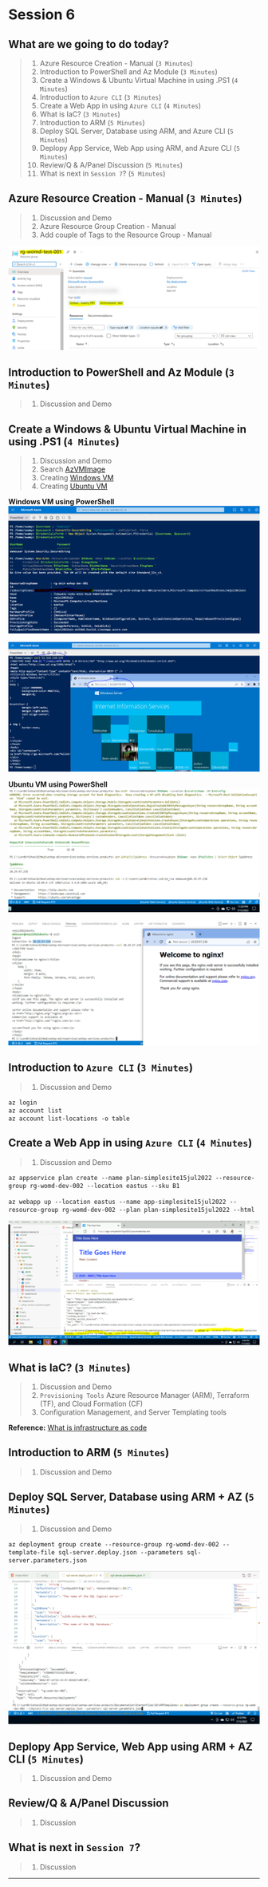 # Session 6

## What are we going to do today?

> 1. Azure Resource Creation - Manual (`3 Minutes`)
> 1. Introduction to PowerShell and Az Module (`3 Minutes`)
> 1. Create a Windows & Ubuntu Virtual Machine in using .PS1 (`4 Minutes`)
> 1. Introduction to `Azure CLI` (`3 Minutes`)
> 1. Create a Web App in using `Azure CLI` (`4 Minutes`)
> 1. What is IaC? (`3 Minutes`)
> 1. Introduction to ARM (`5 Minutes`)
> 1. Deploy SQL Server, Database using ARM, and Azure CLI (`5 Minutes`)
> 1. Deplopy App Service, Web App using ARM, and Azure CLI (`5 Minutes`)
> 1. Review/Q & A/Panel Discussion (`5 Minutes`)
> 1. What is next in `Session 7`? (`5 Minutes`)

## Azure Resource Creation - Manual (`3 Minutes`)

> 1. Discussion and Demo
> 1. Azure Resource Group Creation - Manual
> 1. Add couple of Tags to the Resource Group - Manual

![Resource Group with Tags |150x150](../Images/S6/RgUsingAzPortal.PNG)

## Introduction to PowerShell and Az Module (`3 Minutes`)

> 1. Discussion and Demo

## Create a Windows & Ubuntu Virtual Machine in using .PS1 (`4 Minutes`)

> 1. Discussion and Demo
> 1. Search [AzVMImage](./Documentation/StarterFiles/S6/PSScripts/SearchVms.ps1)
> 1. Creating [Windows VM](./Documentation/StarterFiles/S6/PSScripts/CreateVmWindows.ps1)
> 1. Creating [Ubuntu VM](./Documentation/StarterFiles/S6/PSScripts/CreateVmUbuntu.ps1)

**Windows VM using PowerShell**
![Windows VM using PowerShell |150x150](../Images/S6/WinVM_Using_PowerShell.PNG)

![Verify IIS Server inside Windows VM |150x150](../Images/S6/WinVM_Using_PowerShell_1.PNG)

**Ubuntu VM using PowerShell**
![Ubuntu VM using PowerShell |150x150](../Images/S6/UbuntuVM_Using_PowerShell.PNG)

![Verify Nginx Server inside Ubuntu VM |150x150](../Images/S6/UbuntuVM_Using_PowerShell_1.PNG)

## Introduction to `Azure CLI` (`3 Minutes`)

> 1. Discussion and Demo

```AzureCLI
az login
az account list
az account list-locations -o table
```

## Create a Web App in using `Azure CLI` (`4 Minutes`)

> 1. Discussion and Demo

```
az appservice plan create --name plan-simplesite15jul2022 --resource-group rg-womd-dev-002 --location eastus --sku B1

az webapp up --location eastus --name app-simplesite15jul2022 --resource-group rg-womd-dev-002 --plan plan-simplesite15jul2022 --html
```

![Az Web App with Static Site |150x150](../Images/S6/Az_WebApp_Static_Site.PNG)

## What is IaC? (`3 Minutes`)

> 1. Discussion and Demo
> 1. `Provisioning Tools` Azure Resource Manager (ARM), Terraform (TF), and Cloud Formation (CF)
> 1. Configuration Management, and Server Templating tools

**Reference:** [What is infrastructure as code](https://docs.microsoft.com/en-us/devops/deliver/what-is-infrastructure-as-code)

## Introduction to ARM (`5 Minutes`)

> 1. Discussion and Demo

## Deploy SQL Server, Database using ARM + AZ (`5 Minutes`)

> 1. Discussion and Demo

```
az deployment group create --resource-group rg-womd-dev-002 --template-file sql-server.deploy.json --parameters sql-server.parameters.json
```

![ARM Template using AZ |150x150](../Images/S6/ARM_Sql_Server_Db.PNG)

## Deplopy App Service, Web App using ARM + AZ CLI (`5 Minutes`)

> 1. Discussion and Demo

## Review/Q & A/Panel Discussion

> 1. Discussion

## What is next in `Session 7`?

> 1. Discussion

---
